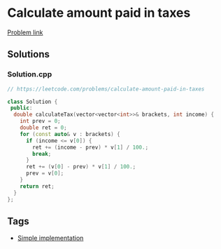 # Calculate amount paid in taxes

[Problem link](https://leetcode.com/problems/calculate-amount-paid-in-taxes)

## Solutions


### Solution.cpp
```cpp
// https://leetcode.com/problems/calculate-amount-paid-in-taxes

class Solution {
 public:
  double calculateTax(vector<vector<int>>& brackets, int income) {
    int prev = 0;
    double ret = 0;
    for (const auto& v : brackets) {
      if (income <= v[0]) {
        ret += (income - prev) * v[1] / 100.;
        break;
      }
      ret += (v[0] - prev) * v[1] / 100.;
      prev = v[0];
    }
    return ret;
  }
};
```
## Tags

* [Simple implementation](/Collections/simple-implementation.md#simple-implementation)
